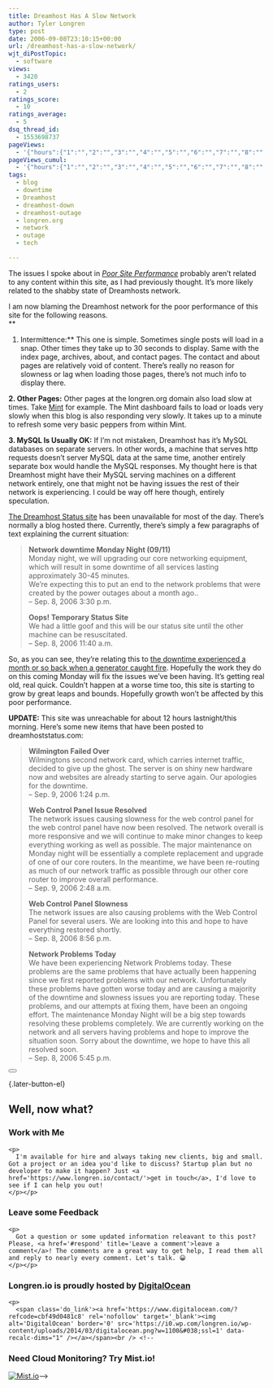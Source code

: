 ```yaml
---
title: Dreamhost Has A Slow Network
author: Tyler Longren
type: post
date: 2006-09-08T23:10:15+00:00
url: /dreamhost-has-a-slow-network/
wjt_diPostTopic:
  - software
views:
  - 3420
ratings_users:
  - 2
ratings_score:
  - 10
ratings_average:
  - 5
dsq_thread_id:
  - 1553698737
pageViews:
  - '{"hours":{"1":"","2":"","3":"","4":"","5":"","6":"","7":"","8":"","9":"","10":"","11":"","12":"","13":"","14":"","15":"","16":"","17":"","18":"","19":"","20":"","21":"","22":"","23":"","24":"","25":"","26":"","27":"","28":"","29":"","30":"","31":"","32":"","33":"","34":"","35":"","36":"","37":"","38":"","39":"","40":"","41":"","42":"","43":"","44":"","45":"","46":"","47":""},"days":{"2":"","3":"","4":"","5":"","6":"","7":"","8":"","9":"","10":"","11":"","12":"","13":"","14":""},"weeks":{"3":"","4":"","5":"","6":"","7":"","8":"","9":"","10":"","11":"","12":""},"months":{"4":"","5":"","6":"","7":"","8":"","9":"","10":"","11":"","12":"","13":"","14":"","15":"","16":"","17":"","18":"","19":"","20":"","21":"","22":"","23":"","24":""}}'
pageViews_cumul:
  - '{"hours":{"1":"","2":"","3":"","4":"","5":"","6":"","7":"","8":"","9":"","10":"","11":"","12":"","13":"","14":"","15":"","16":"","17":"","18":"","19":"","20":"","21":"","22":"","23":"","24":"","25":"","26":"","27":"","28":"","29":"","30":"","31":"","32":"","33":"","34":"","35":"","36":"","37":"","38":"","39":"","40":"","41":"","42":"","43":"","44":"","45":"","46":"","47":""},"days":{"2":"","3":"","4":"","5":"","6":"","7":"","8":"","9":"","10":"","11":"","12":"","13":"","14":""},"weeks":{"3":"","4":"","5":"","6":"","7":"","8":"","9":"","10":"","11":"","12":""},"months":{"4":"","5":"","6":"","7":"","8":"","9":"","10":"","11":"","12":"","13":"","14":"","15":"","16":"","17":"","18":"","19":"","20":"","21":"","22":"","23":"","24":""}}'
tags:
  - blog
  - downtime
  - Dreamhost
  - dreamhost-down
  - dreamhost-outage
  - longren.org
  - network
  - outage
  - tech

---
```

The issues I spoke about in [_Poor Site Performance_][1] probably aren&#8217;t related to any content within this site, as I had previously thought. It&#8217;s more likely related to the shabby state of Dreamhosts network.

I am now blaming the Dreamhost network for the poor performance of this site for the following reasons.  
**  
1. Intermittence:** This one is simple. Sometimes single posts will load in a snap. Other times they take up to 30 seconds to display. Same with the index page, archives, about, and contact pages. The contact and about pages are relatively void of content. There&#8217;s really no reason for slowness or lag when loading those pages, there&#8217;s not much info to display there.

**2. Other Pages:** Other pages at the longren.org domain also load slow at times. Take [Mint][2] for example. The Mint dashboard fails to load or loads very slowly when this blog is also responding very slowly. It takes up to a minute to refresh some very basic peppers from within Mint.

**3. MySQL Is Usually OK:** If I&#8217;m not mistaken, Dreamhost has it&#8217;s MySQL databases on separate servers. In other words, a machine that serves http requests doesn&#8217;t server MySQL data at the same time, another entirely separate box would handle the MySQL responses. My thought here is that Dreamhost might have their MySQL serving machines on a different network entirely, one that might not be having issues the rest of their network is experiencing. I could be way off here though, entirely speculation.

[The Dreamhost Status site][3] has been unavailable for most of the day. There&#8217;s normally a blog hosted there. Currently, there&#8217;s simply a few paragraphs of text explaining the current situation:

> **Network downtime Monday Night (09/11)**  
> Monday night, we will upgrading our core networking equipment, which will result in some downtime of all services lasting approximately 30-45 minutes.  
> We&#8217;re expecting this to put an end to the network problems that were created by the power outages about a month ago..  
> &#8211; Sep. 8, 2006 3:30 p.m.
> 
> **Oops! Temporary Status Site**  
> We had a little goof and this will be our status site until the other machine can be resuscitated.  
> &#8211; Sep. 8, 2006 11:40 a.m.

So, as you can see, they&#8217;re relating this to [the downtime experienced a month or so back when a generator caught fire][4]. Hopefully the work they do on this coming Monday will fix the issues we&#8217;ve been having. It&#8217;s getting real old, real quick. Couldn&#8217;t happen at a worse time too, this site is starting to grow by great leaps and bounds. Hopefully growth won&#8217;t be affected by this poor performance.

**UPDATE:** This site was unreachable for about 12 hours lastnight/this morning. Here&#8217;s some new items that have been posted to dreamhoststatus.com:

> **Wilmington Failed Over**  
> Wilmingtons second network card, which carries internet traffic, decided to give up the ghost. The server is on shiny new hardware now and websites are already starting to serve again. Our apologies for the downtime.  
> &#8211; Sep. 9, 2006 1:24 p.m.
> 
> **Web Control Panel Issue Resolved**  
> The network issues causing slowness for the web control panel for the web control panel have now been resolved. The network overall is more responsive and we will continue to make minor changes to keep everything working as well as possible. The major maintenance on Monday night will be essentially a complete replacement and upgrade of one of our core routers. In the meantime, we have been re-routing as much of our network traffic as possible through our other core router to improve overall performance.  
> &#8211; Sep. 9, 2006 2:48 a.m.
> 
> **Web Control Panel Slowness**  
> The network issues are also causing problems with the Web Control Panel for several users. We are looking into this and hope to have everything restored shortly.  
> &#8211; Sep. 8, 2006 8:56 p.m.
> 
> **Network Problems Today**  
> We have been experiencing Network Problems today. These problems are the same problems that have actually been happening since we first reported problems with our network. Unfortunately these problems have gotten worse today and are causing a majority of the downtime and slowness issues you are reporting today. These problems, and our attempts at fixing them, have been an ongoing effort. The maintenance Monday Night will be a big step towards resolving these problems completely. We are currently working on the network and all servers having problems and hope to improve the situation soon. Sorry about the downtime, we hope to have this all resolved soon.  
> &#8211; Sep. 8, 2006 5:45 p.m.

<div class="wpulike wpulike-default " >
  <div class="wp_ulike_general_class wp_ulike_is_not_liked">
    <button type="button"
					aria-label="Like Button"
					data-ulike-id="2238"
					data-ulike-nonce="76e37fb4a9"
					data-ulike-type="likeThis"
					data-ulike-template="wpulike-default"
					data-ulike-display-likers="0"
					data-ulike-disable-pophover="0"
					class="wp_ulike_btn wp_ulike_put_image wp_likethis_2238"></button><span class="count-box"></span>
  </div>
</div>

[][5]{.later-button-el}

<div class='what-next'>
  <h2>
    Well, now what?
  </h2>
  
  <div class='hire'>
    <h3>
      Work with Me
    </h3>
    
    <p>
      I'm available for hire and always taking new clients, big and small. Got a project or an idea you'd like to discuss? Startup plan but no developer to make it happen? Just <a href='https://www.longren.io/contact/'>get in touch</a>, I'd love to see if I can help you out!
    </p></p>
  </div>
  
  <div class='hire'>
    <h3>
      Leave some Feedback
    </h3>
    
    <p>
      Got a question or some updated information releavant to this post? Please, <a href='#respond' title='Leave a comment'>leave a comment</a>! The comments are a great way to get help, I read them all and reply to nearly every comment. Let's talk. 😀
    </p></p>
  </div>
  
  <div class='now-what-bottom-ad'>
    <h3>
      Longren.io is proudly hosted by <a href='https://www.digitalocean.com/?refcode=cbf49d0481c8'>DigitalOcean</a>
    </h3>
    
    <p>
      <span class='do_link'><a href='https://www.digitalocean.com/?refcode=cbf49d0481c8' rel='nofollow' target='_blank'><img alt='DigitalOcean' border='0' src='https://i0.wp.com/longren.io/wp-content/uploads/2014/03/digitalocean.png?w=1100&#038;ssl=1' data-recalc-dims="1" /></a></span><br /> <!--

<h3>Need Cloud Monitoring? Try Mist.io!</h3>

<span class='do_link'><a href='http://mist.io/?ref=tyler' rel='nofollow' target='_blank'><img alt='Mist.io' border='0' src='https://i0.wp.com/longren.io/wp-content/uploads/2014/04/mistio.jpg?w=1100&#038;ssl=1' data-recalc-dims="1"></a></span>--></div> </div>

 [1]: http://www.longren.org/2006/09/06/poor-site-performance/
 [2]: http://www.haveamint.com/
 [3]: http://dreamhoststatus.com/
 [4]: http://www.longren.org/2006/07/28/dreamhost-generators-caught-fire/
 [5]: #
